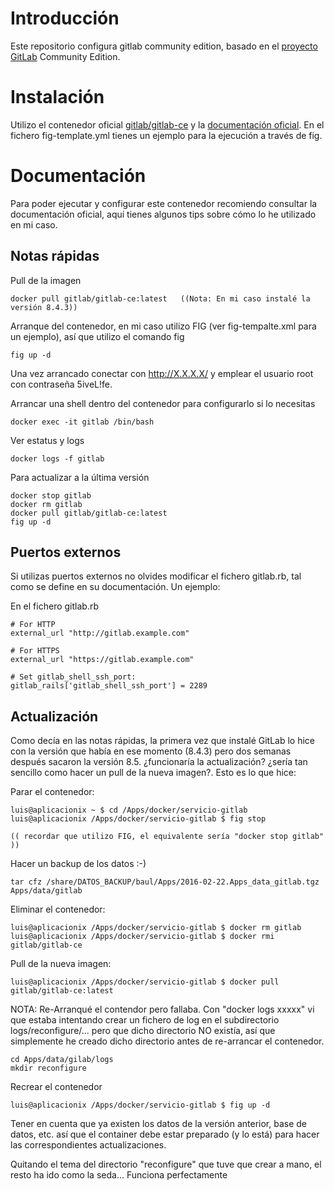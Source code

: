 # Introducción


Este repositorio configura gitlab community edition, basado en el [proyecto GitLab](https://gitlab.com/gitlab-org/gitlab-ce/tree/master/docker) Community Edition.


# Instalación

Utilizo el contenedor oficial [gitlab/gitlab-ce](https://hub.docker.com/r/gitlab/gitlab-ce/) y la [documentación oficial](https://hub.docker.com/r/gitlab/gitlab-ce/). En el fichero fig-template.yml tienes un ejemplo para la ejecución a través de fig.


# Documentación

Para poder ejecutar y configurar este contenedor recomiendo consultar la documentación oficial, aquí tienes algunos tips sobre cómo lo he utilizado en mi caso.


## Notas rápidas


Pull de la imagen

    docker pull gitlab/gitlab-ce:latest   ((Nota: En mi caso instalé la versión 8.4.3))

Arranque del contenedor, en mi caso utilizo FIG (ver fig-tempalte.xml para un ejemplo), así que utilizo el comando fig

    fig up -d

Una vez arrancado conectar con http://X.X.X.X/ y emplear el usuario root con contraseña 5iveL!fe.

Arrancar una shell dentro del contenedor para configurarlo si lo necesitas

    docker exec -it gitlab /bin/bash
    
Ver estatus y logs

    docker logs -f gitlab


Para actualizar a la última versión

    docker stop gitlab
    docker rm gitlab
    docker pull gitlab/gitlab-ce:latest
    fig up -d


## Puertos externos

Si utilizas puertos externos no olvides modificar el fichero gitlab.rb, tal como se define en su documentación. Un ejemplo:

En el fichero gitlab.rb

    # For HTTP
    external_url "http://gitlab.example.com"
    
    # For HTTPS
    external_url "https://gitlab.example.com"

    # Set gitlab_shell_ssh_port:
    gitlab_rails['gitlab_shell_ssh_port'] = 2289


## Actualización

Como decía en las notas rápidas, la primera vez que instalé GitLab lo hice con la versión que había en ese momento (8.4.3) pero dos semanas después sacaron la versión 8.5. ¿funcionaría la actualización? ¿sería tan sencillo como hacer un pull de la nueva imagen?. Esto es lo que hice: 

Parar el contenedor:

    luis@aplicacionix ~ $ cd /Apps/docker/servicio-gitlab
    luis@aplicacionix /Apps/docker/servicio-gitlab $ fig stop
    
    (( recordar que utilizo FIG, el equivalente sería "docker stop gitlab" ))

Hacer un backup de los datos :-)
     
    tar cfz /share/DATOS_BACKUP/baul/Apps/2016-02-22.Apps_data_gitlab.tgz Apps/data/gitlab
    
Eliminar el contenedor:

    luis@aplicacionix /Apps/docker/servicio-gitlab $ docker rm gitlab
    luis@aplicacionix /Apps/docker/servicio-gitlab $ docker rmi gitlab/gitlab-ce
    
Pull de la nueva imagen: 

    luis@aplicacionix /Apps/docker/servicio-gitlab $ docker pull gitlab/gitlab-ce:latest


NOTA: Re-Arranqué el contendor pero fallaba. Con "docker logs xxxxx" vi que estaba intentando crear un fichero de log en el subdirectorio logs/reconfigure/... pero que dicho directorio NO existía, así que simplemente he creado dicho directorio antes de re-arrancar el contenedor.

    cd Apps/data/gilab/logs
    mkdir reconfigure

Recrear el contenedor

    luis@aplicacionix /Apps/docker/servicio-gitlab $ fig up -d 
    

Tener en cuenta que ya existen los datos de la versión anterior, base de datos, etc. así que el container debe estar preparado (y lo está) para hacer las correspondientes actualizaciones.

Quitando el tema del directorio "reconfigure" que tuve que crear a mano, el resto ha ido como la seda... Funciona perfectamente 


  
